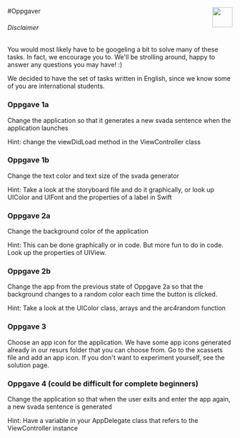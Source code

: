 #Oppgaver <img align="right" src="http://www.applitude.no/static/img/banner.svg" height="45"></div>

###### Disclaimer
You would most likely have to be googeling a bit to solve many of these tasks. In fact, we encourage you to. We'll be strolling around, happy to answer any questions you may have! :)

We decided to have the set of tasks written in English, since we know some of you are international students.

### Oppgave 1a

Change the application so that it generates a new svada sentence when the application launches

Hint: change the viewDidLoad method in the ViewController class

### Oppgave 1b

Change the text color and text size of the svada generator

Hint: Take a look at the storyboard file and do it graphically, or look up UIColor and UIFont and the properties of a label in Swift

### Oppgave 2a 

Change the background color of the application

Hint: This can be done graphically or in code. But more fun to do in code.
Look up the properties of UIView.

### Oppgave 2b

Change the app from the previous state of Oppgave 2a so that the background changes to a random color each time the button is clicked.

Hint: Take a look at the UIColor class, arrays and the arc4random function

### Oppgave 3

Choose an app icon for the application. We have some app icons generated already in our resurs folder that you can choose from. Go to the xcassets file and add an app icon. If you don't want to experiment yourself, see the solution page.

### Oppgave 4 (could be difficult for complete beginners)

Change the application so that when the user exits and enter the app again, a new svada sentence is generated

Hint: Have a variable in your AppDelegate class that refers to the ViewController instance
